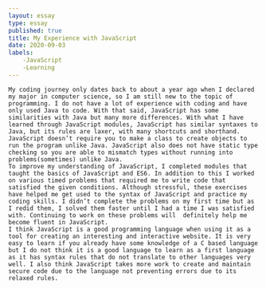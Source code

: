 ```yaml
---
layout: essay
type: essay
published: true
title: My Experience with JavaScript
date: 2020-09-03
labels:
	-JavaScript
	-Learning
---
```


	My coding journey only dates back to about a year ago when I declared my major in computer science, so I am still new to the topic of programming. I do not have a lot of experience with coding and have only used Java to code. With that said, JavaScript has some similarities with Java but many more differences. With what I have learned through JavaScript modules, JavaScript has similar syntaxes to Java, but its rules are laxer, with many shortcuts and shorthand. JavaScript doesn’t require you to make a class to create objects to run the program unlike Java. JavaScript also does not have static type checking so you are able to mismatch types without running into problems(sometimes) unlike Java.
	To improve my understanding of JavaScript, I completed modules that taught the basics of JavaScript and ES6. In addition to this I worked on various timed problems that required me to write code that satisfied the given conditions. Although stressful, these exercises have helped me get used to the syntax of JavaScript and practice my coding skills. I didn’t complete the problems on my first time but as I redid them, I solved them faster until I had a time I was satisfied with. Continuing to work on these problems will  definitely help me become fluent in JavaScript.
	I think JavaScript is a good programming language when using it as a tool for creating an interesting and interactive website. It is very easy to learn if you already have some knowledge of a C based language but I do not think it is a good language to learn as a first language as it has syntax rules that do not translate to other languages very well. I also think JavaScript takes more work to create and maintain secure code due to the language not preventing errors due to its relaxed rules.
